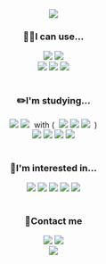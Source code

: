 <div align="center">
  <img src="https://capsule-render.vercel.app/api?type=waving&color=19559B&height=200&section=header&text=Welcome%20to%20Hani's%20Github&fontSize=50&fontColor=FFFFFF&fontAlign=60&fontAlignY=33&desc=Thank%20you%20for%20coming🤗&descSize=25&descAlign=80&descAlignY=50" />
</div>

<h3 align="center">👩‍💻I can use...</h3>
<div align=center> 
  <img src="https://img.shields.io/badge/Adobe%20Photoshop-31A8FF?style=flat&logo=Adobe%20Photoshop&logoColor=white">
  <img src="https://img.shields.io/badge/Adobe%20Illustrator-FF9A00?style=flat&logo=Adobe%20Illustrator&logoColor=white">
</div>
<div align=center> 
  <img src="https://img.shields.io/badge/Microsoft_Excel-217346?style=flat&logo=microsoft-excel&logoColor=white">
  <img src="https://img.shields.io/badge/Microsoft_PowerPoint-B7472A?style=flat&logo=microsoft-powerpoint&logoColor=white">
  <img src="https://img.shields.io/badge/Microsoft_Word-2B579A?style=flat&logo=microsoft-word&logoColor=white">
</div>
</br>
<h3 align="center">✏️I'm studying...</h3>
<div align=center> 
  <img src="https://img.shields.io/badge/Google Colab-F9AB00?style=flat&logo=Google Colab&logoColor=white">
  <img src="https://img.shields.io/badge/Python-3776AB?style=flat&logo=python&logoColor=white">
&nbsp;with (&nbsp;
  <img src="https://img.shields.io/badge/NumPy-013243?style=flat&logo=NumPy&logoColor=white">
  <img src="https://img.shields.io/badge/matplotlib-FFFFFF?style=flat&logo=Matplotlib&logoColor=white">
  <img src="https://img.shields.io/badge/pandas-150458?style=flat&logo=PANDAS&logoColor=white">
  &nbsp;)
</br>
  <img src="https://img.shields.io/badge/markdown-000000.svg?style=flat&logo=markdown&logoColor=white">
  <img src="https://img.shields.io/badge/github-121011.svg?style=flat&logo=github&logoColor=white">
  <img src="https://img.shields.io/badge/Discord-5865F2.svg?style=flat&logo=discord&logoColor=white">
  <img src="https://img.shields.io/badge/Notion-000000?style=flat&logo=Notion&logoColor=white">
</div>
</br>
<h3 align="center">🤩I'm interested in...</h3>
<div align=center> 
  <img src="https://img.shields.io/badge/Java-007396?style=flat&logo=java&logoColor=white"/>
  <img src="https://img.shields.io/badge/r-276DC3.svg?style=flat&logo=r&logoColor=white">
  <img src="https://img.shields.io/badge/C-A8B9CC?style=flat&logo=C&logoColor=white">
  <img src="https://img.shields.io/badge/C++-00599C?style=flat&logo=C%2B%2B&logoColor=white">
  <img src="https://img.shields.io/badge/Tabelau-E97627.svg?style=flat&logo=Tableau&logoColor=white">
</div>
</br>
<h3 align="center">📲Contact me</h3>
<div align=center>
  <img src="https://img.shields.io/badge/Gmail-D14836?style=flat&logo=gmail&logoColor=white&link=mailto:loiexx1215@gmail.com">
  <img src="https://img.shields.io/badge/Telegram-2CA5E0?style=flat&logo=telegram&logoColor=white&link=https://t.me/xxhani">
</div>

<div align="center">
  <img src="https://capsule-render.vercel.app/api?type=waving&height=70&section=footer&color=19559B" />
</div>
